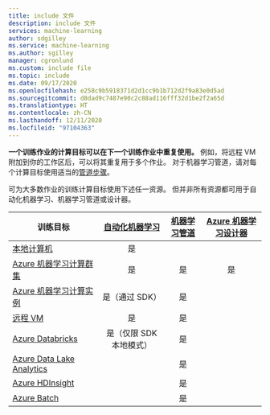 ```yaml
---
title: include 文件
description: include 文件
services: machine-learning
author: sdgilley
ms.service: machine-learning
ms.author: sgilley
manager: cgronlund
ms.custom: include file
ms.topic: include
ms.date: 09/17/2020
ms.openlocfilehash: e258c9b5918371d2d1cc9b1b712d2f9a83e0d5ad
ms.sourcegitcommit: d8dad9c7487e90c2c88ad116fff32d1be2f2a65d
ms.translationtype: HT
ms.contentlocale: zh-CN
ms.lasthandoff: 12/11/2020
ms.locfileid: "97104363"
---
```

**一个训练作业的计算目标可以在下一个训练作业中重复使用。** 例如，将远程 VM 附加到你的工作区后，可以将其重复用于多个作业。 对于机器学习管道，请对每个计算目标使用适当的[管道步骤](https://docs.microsoft.com/python/api/azureml-pipeline-steps/azureml.pipeline.steps?preserve-view=true&view=azure-ml-py)。

可为大多数作业的训练计算目标使用下述任一资源。 但并非所有资源都可用于自动化机器学习、机器学习管道或设计器。

|训练目标|[自动化机器学习](../articles/machine-learning/concept-automated-ml.md) | [机器学习管道](../articles/machine-learning/concept-ml-pipelines.md) | [Azure 机器学习设计器](../articles/machine-learning/concept-designer.md)
|----|:----:|:----:|:----:|
|[本地计算机](../articles/machine-learning/how-to-attach-compute-targets.md#local)| 是 | &nbsp; | &nbsp; |
|[Azure 机器学习计算群集](../articles/machine-learning/how-to-create-attach-compute-cluster.md)| 是 | 是 | 是 |
|[Azure 机器学习计算实例](../articles/machine-learning/how-to-create-manage-compute-instance.md) | 是（通过 SDK）  | 是 |  |
|[远程 VM](../articles/machine-learning/how-to-attach-compute-targets.md#vm) | 是  | 是 | &nbsp; |
|[Azure&nbsp;Databricks](../articles/machine-learning/how-to-attach-compute-targets.md#databricks)| 是（仅限 SDK 本地模式） | 是 | &nbsp; |
|[Azure Data Lake Analytics](../articles/machine-learning/how-to-attach-compute-targets.md#adla) | &nbsp; | 是 | &nbsp; |
|[Azure HDInsight](../articles/machine-learning/how-to-attach-compute-targets.md#hdinsight) | &nbsp; | 是 | &nbsp; |
|[Azure Batch](../articles/machine-learning/how-to-attach-compute-targets.md#azbatch) | &nbsp; | 是 | &nbsp; |
